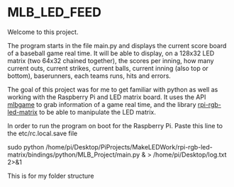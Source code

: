 # MLB_LED_FEED
Welcome to this project. 

The program starts in the file main.py and displays the current score board of a baseball game real time. It will be able to display, on a 128x32 LED matrix (two 64x32 chained together), the scores per inning, how many current outs, current strikes, current balls, current inning (also top or bottom), baserunners, each teams runs, hits and errors.


The goal of this project was for me to get familiar with python as well as working with the Raspberry Pi and LED matrix board. It uses the API [mlbgame](https://github.com/panzarino/mlbgame/tree/master/mlbgame) to grab information of a game real time, and the library [rpi-rgb-led-matrix](https://github.com/hzeller/rpi-rgb-led-matrix) to be able to manipulate the LED matrix.

In order to run the program on boot for the Raspberry Pi. Paste this line to the etc/rc.local.save file 

sudo python /home/pi/Desktop/PiProjects/MakeLEDWork/rpi-rgb-led-matrix/bindings/python/MLB_Project/main.py & > /home/pi/Desktop/log.txt 2>&1

This is for my folder structure
